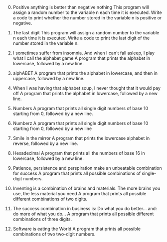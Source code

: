 0. Positive anything is better than negative nothing
 This program will assign a random number to the variable n each time it is executed. Write a  code  to print whether the number stored in the variable n is positive or negative.

1. The last digit
This program will assign a random number to the variable n each time it is executed. Write a code to print the last digit of the number stored in the variable n.


2. I sometimes suffer from insomnia. And when I can't fall asleep, I play what I call the alphabet game
A  program that prints the alphabet in lowercase, followed by a new line.

3. alphABET
A program that prints the alphabet in lowercase, and then in uppercase, followed by a new line.

4. When I was having that alphabet soup, I never thought that it would pay off
A  program that prints the alphabet in lowercase, followed by a new line.

5. Numbers
A program that prints all single digit numbers of base 10 starting from 0, followed by a new line.

6. Numberz
A program that prints all single digit numbers of base 10 starting from 0, followed by a new line

7. Smile in the mirror
A program that prints the lowercase alphabet in reverse, followed by a new line.

8. Hexadecimal
A program that prints all the numbers of base 16 in lowercase, followed by a new line.

9. Patience, persistence and perspiration make an unbeatable combination for success
A program that prints all possible combinations of single-digit numbers.

10. Inventing is a combination of brains and materials. The more brains you use, the less material you need
A program that prints all possible different combinations of two digits.

11. The success combination in business is: Do what you do better... and: do more of what you do...
A program that prints all possible different combinations of three digits.

12. Software is eating the World
A program that prints all possible combinations of two two-digit numbers.
